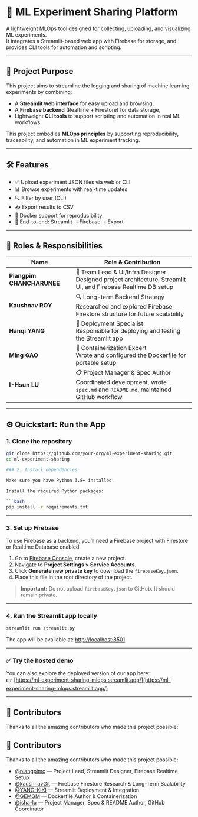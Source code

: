# 🔬 ML Experiment Sharing Platform

A lightweight MLOps tool designed for collecting, uploading, and visualizing ML experiments.  
It integrates a Streamlit-based web app with Firebase for storage, and provides CLI tools for automation and scripting.

---

## 🚀 Project Purpose

This project aims to streamline the logging and sharing of machine learning experiments by combining:
- A **Streamlit web interface** for easy upload and browsing,
- A **Firebase backend** (Realtime + Firestore) for data storage,
- Lightweight **CLI tools** to support scripting and automation in real ML workflows.

This project embodies **MLOps principles** by supporting reproducibility, traceability, and automation in ML experiment tracking.

---

## 🛠️ Features

- ✅ Upload experiment JSON files via web or CLI
- 📊 Browse experiments with real-time updates
- 🔍 Filter by user (CLI)
- 📥 Export results to CSV
- 🧱 Docker support for reproducibility
- 🧪 End-to-end: Streamlit ➝ Firebase ➝ Export

---

## 👥 Roles & Responsibilities

| Name                  | Role & Contribution |
|-----------------------|---------------------|
| **Piangpim CHANCHARUNEE** | 🔹 Team Lead & UI/Infra Designer<br>Designed project architecture, Streamlit UI, and Firebase Realtime DB setup |
| **Kaushnav ROY** | 🔍 Long-term Backend Strategy<br>Researched and explored Firebase Firestore structure for future scalability |
| **Hanqi YANG** | 🚀 Deployment Specialist<br>Responsible for deploying and testing the Streamlit app |
| **Ming GAO** | 🐳 Containerization Expert<br>Wrote and configured the Dockerfile for portable setup |
| **I-Hsun LU** | 📋 Project Manager & Spec Author<br>Coordinated development, wrote `spec.md` and `README.md`, maintained GitHub workflow |

---

## ⚙️ Quickstart: Run the App

### 1. Clone the repository
```bash
git clone https://github.com/your-org/ml-experiment-sharing.git
cd ml-experiment-sharing

### 2. Install dependencies

Make sure you have Python 3.8+ installed.

Install the required Python packages:

```bash
pip install -r requirements.txt
```

---

### 3. Set up Firebase

To use Firebase as a backend, you’ll need a Firebase project with Firestore or Realtime Database enabled.

1. Go to [Firebase Console](https://console.firebase.google.com/), create a new project.
2. Navigate to **Project Settings > Service Accounts**.
3. Click **Generate new private key** to download the `firebaseKey.json`.
4. Place this file in the root directory of the project.

> **Important:** Do not upload `firebaseKey.json` to GitHub. It should remain private.

---

### 4. Run the Streamlit app locally

```bash
streamlit run streamlit.py
```

The app will be available at: [http://localhost:8501](http://localhost:8501)

---

### ✅ Try the hosted demo

You can also explore the deployed version of our app here:  
👉 [https://ml-experiment-sharing-mlops.streamlit.app/](https://ml-experiment-sharing-mlops.streamlit.app/)

---

## 👥 Contributors

Thanks to all the amazing contributors who made this project possible:

## 👥 Contributors

Thanks to all the amazing contributors who made this project possible:

- [@piangpimc](https://github.com/piangpimc) — Project Lead, Streamlit Designer, Firebase Realtime Setup  
- [@kaushnavGit](https://github.com/KaushnavGit) — Firebase Firestore Research & Long-Term Scalability  
- [@YANG-KIKI](https://github.com/YANG-KIKI) — Streamlit Deployment & Integration  
- [@GEMGM](https://github.com/GEMGM) — Dockerfile Author & Containerization  
- [@isha-lu](https://github.com/isha-lu) — Project Manager, Spec & README Author, GitHub Coordinator  



